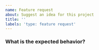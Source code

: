 ```yaml
---
name: Feature request
about: Suggest an idea for this project
title: ''
labels: 'type: feature request'
---
```


<!-- ⚠️ If you do not respect this template, your issue will be closed -->
<!-- ⚠️ Make sure to browse the opened and closed issues to confirm this idea does not exist. -->

### What is the expected behavior?
